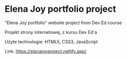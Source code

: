 # Elena Joy portfolio project

"Elena Joy portfolio" website project from Dev Ed course

Projekt strony internetowej, z kursu Dev Ed'a

Użyte technologie: HTML5, CSS3, JavaScript

Link: https://elanajoyproject.netlify.app/
